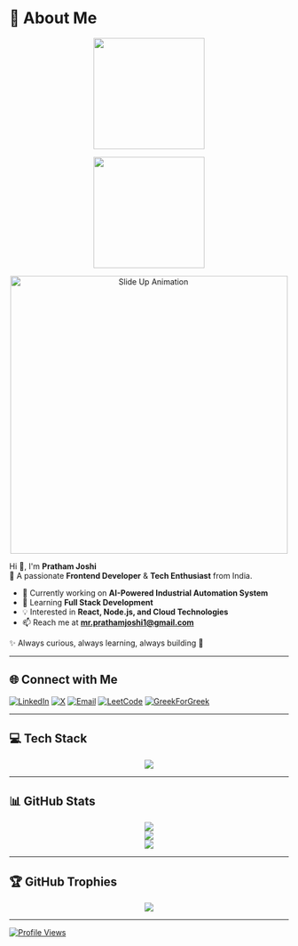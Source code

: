 # 💫 About Me

<p align="center">
  <img src="https://via.placeholder.com/200x200?text=Content+Unavailable" width="200" />
</p>

<p align="center">
  <img src="https://media.giphy.com/media/3o7aD6t6Xo5kE3x7s8/giphy.gif" width="200" />
</p>

<p align="center">
  <img src="https://media.giphy.com/media/xT0xeJpnrWC4XWblEk/giphy.gif" width="500" alt="Slide Up Animation"/>
</p>

Hi 👋, I'm **Pratham Joshi**  
🎯 A passionate **Frontend Developer** & **Tech Enthusiast** from India.  

- 🔭 Currently working on **AI-Powered Industrial Automation System**  
- 🌱 Learning **Full Stack Development**  
- 💡 Interested in **React, Node.js, and Cloud Technologies**  
- 📫 Reach me at **mr.prathamjoshi1@gmail.com**  

✨ Always curious, always learning, always building 🚀  

---

## 🌐 Connect with Me
[![LinkedIn](https://img.shields.io/badge/LinkedIn-%230077B5.svg?logo=linkedin&logoColor=white&style=for-the-badge)](https://linkedin.com/in/pratham-joshi-64007a344) 
[![X](https://img.shields.io/badge/X-black.svg?logo=X&logoColor=white&style=for-the-badge)](https://x.com/@MrPrathamjoshi1) 
[![Email](https://img.shields.io/badge/Email-D14836?logo=gmail&logoColor=white&style=for-the-badge)](mailto:Mr.prathamjoshi1@gmail.com)
[![LeetCode](https://img.shields.io/badge/LeetCode-%23006500.svg?logo=leetcode&logoColor=white&style=for-the-badge)](https://leetcode.com/prathamjoshi1) 
[![GreekForGreek](https://img.shields.io/badge/GreekForGreek-%23345D7E.svg?logo=greekforgreek&logoColor=white&style=for-the-badge)](https://greekforgreek.com/users/prathamjoshi1)

---

## 💻 Tech Stack
<p align="center">
  <img src="https://skillicons.dev/icons?i=c,cpp,html,css,js,react,vite,bootstrap,tailwind,nodejs,express,mongodb,redux,python,arduino,fastapi,flask,figma" />
</p>

---

## 📊 GitHub Stats
<p align="center">
  <img src="https://github-readme-stats.vercel.app/api?username=prathamjoshi-1&theme=radical&show_icons=true&count_private=true&include_all_commits=true" />
<br>
  <img src="https://github-readme-streak-stats.herokuapp.com/?user=prathamjoshi-1&theme=radical" />
<br>
  <img src="https://github-readme-stats.vercel.app/api/top-langs/?username=prathamjoshi-1&theme=radical&layout=compact" />
</p>

---

## 🏆 GitHub Trophies
<p align="center">
  <img src="https://github-profile-trophy.vercel.app/?username=prathamjoshi-1&theme=radical&no-bg=true&margin-w=15" />
</p>

---

[![Profile Views](https://visitcount.itsvg.in/api?id=prathamjoshi-1&icon=0&color=0)](https://visitcount.itsvg.in)
